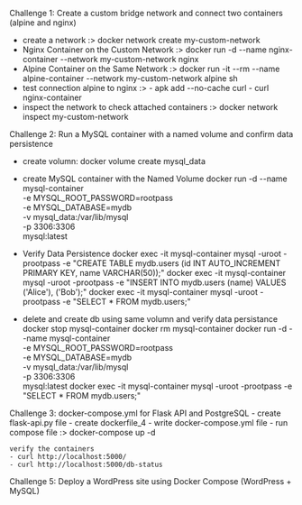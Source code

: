 Challenge 1: Create a custom bridge network and connect two containers (alpine and nginx)
  - create a network :> docker network create my-custom-network
  - Nginx Container on the Custom Network :> docker run -d --name nginx-container --network my-custom-network nginx
  - Alpine Container on the Same Network :> docker run -it --rm --name alpine-container --network my-custom-network alpine sh
  - test connection alpine to nginx :> 
        - apk add --no-cache curl
        - curl nginx-container
  - inspect the network to check attached containers :> docker network inspect my-custom-network

Challenge 2: Run a MySQL container with a named volume and confirm data persistence
  - create volumn: docker volume create mysql_data
  - create MySQL container with the Named Volume
    docker run -d --name mysql-container \
    -e MYSQL_ROOT_PASSWORD=rootpass \
    -e MYSQL_DATABASE=mydb \
    -v mysql_data:/var/lib/mysql \
    -p 3306:3306 \
     mysql:latest

  - Verify Data Persistence
      docker exec -it mysql-container mysql -uroot -prootpass -e "CREATE TABLE mydb.users (id INT AUTO_INCREMENT PRIMARY KEY, name VARCHAR(50));"
      docker exec -it mysql-container mysql -uroot -prootpass -e "INSERT INTO mydb.users (name) VALUES ('Alice'), ('Bob');"
      docker exec -it mysql-container mysql -uroot -prootpass -e "SELECT * FROM mydb.users;"
  
  - delete and create db using same volumn and verify data persistance
      docker stop mysql-container
      docker rm mysql-container
      docker run -d --name mysql-container \
        -e MYSQL_ROOT_PASSWORD=rootpass \
        -e MYSQL_DATABASE=mydb \
        -v mysql_data:/var/lib/mysql \
        -p 3306:3306 \
        mysql:latest
      docker exec -it mysql-container mysql -uroot -prootpass -e "SELECT * FROM mydb.users;"

Challenge 3: docker-compose.yml for Flask API and PostgreSQL
    - create flask-api.py file
    - create dockerfile_4
    - write docker-compose.yml file
    - run compose file :> docker-compose up -d
    
    verify the containers
    - curl http://localhost:5000/
    - curl http://localhost:5000/db-status

Challenge 5: Deploy a WordPress site using Docker Compose (WordPress + MySQL)